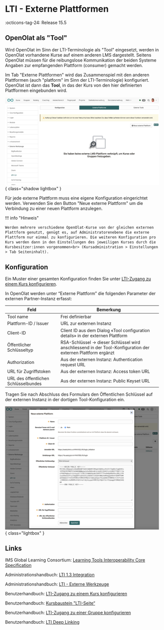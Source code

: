 # LTI - Externe Plattformen

:octicons-tag-24: Release 15.5


## OpenOlat als "Tool"

Wird OpenOlat im Sinn der LTI-Terminologie als "Tool" eingesetzt, werden in OpenOlat vorhandene Kurse auf einem anderen LMS dargestellt. Seitens OpenOlat müssen für die reibungslose Kommunikation der beiden Systeme Angaben zur empfangenden Plattform (consumer) gemacht werden. 

Im Tab "Externe Plattformen" wird das Zusammenspiel mit den anderen Plattformen (auch "platform" im Sinn der LTI-Terminologie) konfiguriert. OpenOlat ist dann das **Tool**, in das der Kurs von den hier definierten Platfformen eingebunden wird.

![LTI_admin_config_v1_de.png](assets/LTI_admin_platform_v1_de.png){ class="shadow lightbox" }

Für jede externe Plattform muss eine eigene Konfiguration eingerichtet werden. Verwenden Sie den Button "Neue externe Plattform" um die Verbindung zu einer neuen Plattform anzulegen.


!!! info "Hinweis"

    Werden mehrere verschiedene OpenOlat-Kurse von der gleichen externen Plattform genutzt, genügt es, auf Administratorenebene die externe Plattform nur einmal zu konfigurieren. Die weiteren Konfiguration pro Kurs werden dann in den Einstellungen des jeweiligen Kurses durch die Kursbesitzer:innen vorgenommen<br> (Kursadministration > Einstellungen > Tab Seiteninhalt).


## Konfiguration

Ein Muster einer gesamten Konfiguration finden Sie unter [LTI-Zugang zu einem Kurs konfigurieren](../../manual_user/learningresources/LTI_Share_courses.de.md).

In OpenOlat werden unter “Externe Plattform” die folgenden Parameter der externen Partner-Instanz erfasst:

| Feld					| Bemerkung |
| --------------------- | ---------------------------------------------- |
| Tool name				| Frei definierbar |
| Plattform-ID / Issuer	| URL zur externen Instanz |
| Client-ID				| Client ID aus dem Dialog «Tool configuration details» in der externen Plattform |
| Öffentlicher Schlüsseltyp | RSA-Schlüssel -> dieser Schlüssel wird anschliessend in der Tool-Konfiguration der externen Plattform ergänzt |
| Authorization	 		| Aus der externen Instanz: Authentication request URL |
| URL für Zugriffstoken	| Aus der externen Instanz: Access token URL |
| URL des öffentlichen Schlüsselbundes | Aus der externen Instanz: Public Keyset URL |


Tragen Sie nach Abschluss des Formulars den Öffentlichen Schlüssel auf der externen Instanz in der dortigen Tool-Konfiguration ein.

![LTI_admin_platform_config_v1_de.png](assets/LTI_admin_platform_config_v1_de.png){ class="lightbox" }




## Links

IMS Global Learning Consortium: [Learning Tools Interoperability Core Specification](http://www.imsglobal.org/spec/lti/v1p3/)

Administrationshandbuch: [LTI 1.3 Integration](../administration/LTI_Integrations.de.md)

Administrationshandbuch: [LTI - Externe Werkzeuge](../administration/LTI_External_tools.de.md)

Benutzerhandbuch: [LTI-Zugang zu einem Kurs konfigurieren](../../manual_user/learningresources/LTI_Share_courses.de.md)

Benutzerhandbuch: [Kursbaustein "LTI-Seite“](../../manual_user/learningresources/Course_Element_LTI_Page.de.md)

Benutzerhandbuch: [LTI-Zugang zu einer Gruppe konfigurieren](../../manual_user/groups/LTI_Share_groups.de.md)

Benutzerhandbuch: [LTI Deep Linking](../../manual_user/groups/LTI_Deeplinking.de.md)

